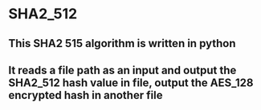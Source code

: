 # SHA2_512

## This SHA2 515 algorithm is written in python

## It reads a file path as an input and output the SHA2_512 hash value in file, output the AES_128 encrypted hash in another file
